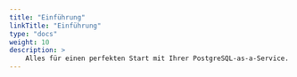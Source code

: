 ```yaml
---
title: "Einführung"
linkTitle: "Einführung"
type: "docs"
weight: 10
description: >
    Alles für einen perfekten Start mit Ihrer PostgreSQL-as-a-Service. 
---
```

